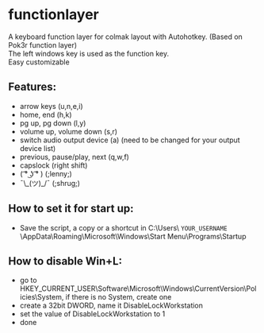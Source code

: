 # functionlayer
A keyboard function layer for colmak layout with Autohotkey. (Based on Pok3r function layer)  
The left windows key is used as the function key.  
Easy customizable

## Features:
+ arrow keys (u,n,e,i)
+ home, end (h,k)
+ pg up, pg down (l,y)
+ volume up, volume down (s,r)
+ switch audio output device (a) (need to be changed for your output device list)
+ previous, pause/play, next (q,w,f)
+ capslock (right shift)
+ ( ͡° ͜ʖ ͡° ) (;lenny;)
+ ¯\\\_(ツ)\_/¯ (;shrug;)

## How to set it for start up:
+ Save the script, a copy or a shortcut in C:\Users\ `YOUR_USERNAME` \AppData\Roaming\Microsoft\Windows\Start Menu\Programs\Startup

## How to disable Win+L:
+ go to HKEY_CURRENT_USER\Software\Microsoft\Windows\CurrentVersion\Policies\System, if there is no System, create one
+ create a 32bit DWORD, name it DisableLockWorkstation
+ set the value of DisableLockWorkstation to 1
+ done


